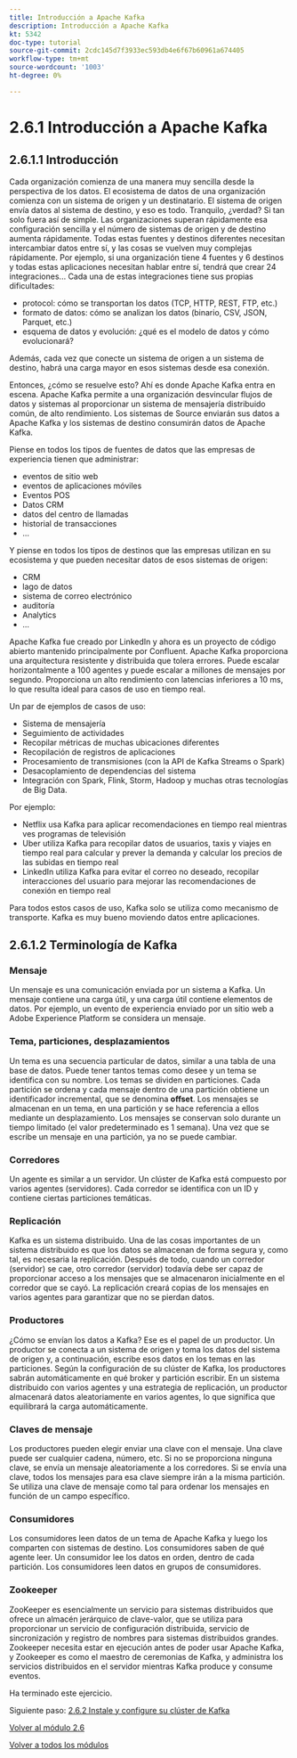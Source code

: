 ```yaml
---
title: Introducción a Apache Kafka
description: Introducción a Apache Kafka
kt: 5342
doc-type: tutorial
source-git-commit: 2cdc145d7f3933ec593db4e6f67b60961a674405
workflow-type: tm+mt
source-wordcount: '1003'
ht-degree: 0%

---
```


# 2.6.1 Introducción a Apache Kafka

## 2.6.1.1 Introducción

Cada organización comienza de una manera muy sencilla desde la perspectiva de los datos. El ecosistema de datos de una organización comienza con un sistema de origen y un destinatario. El sistema de origen envía datos al sistema de destino, y eso es todo. Tranquilo, ¿verdad?
Si tan solo fuera así de simple. Las organizaciones superan rápidamente esa configuración sencilla y el número de sistemas de origen y de destino aumenta rápidamente. Todas estas fuentes y destinos diferentes necesitan intercambiar datos entre sí, y las cosas se vuelven muy complejas rápidamente.
Por ejemplo, si una organización tiene 4 fuentes y 6 destinos y todas estas aplicaciones necesitan hablar entre sí, tendrá que crear 24 integraciones... Cada una de estas integraciones tiene sus propias dificultades:

- protocol: cómo se transportan los datos (TCP, HTTP, REST, FTP, etc.)
- formato de datos: cómo se analizan los datos (binario, CSV, JSON, Parquet, etc.)
- esquema de datos y evolución: ¿qué es el modelo de datos y cómo evolucionará?

Además, cada vez que conecte un sistema de origen a un sistema de destino, habrá una carga mayor en esos sistemas desde esa conexión.

Entonces, ¿cómo se resuelve esto? Ahí es donde Apache Kafka entra en escena. Apache Kafka permite a una organización desvincular flujos de datos y sistemas al proporcionar un sistema de mensajería distribuido común, de alto rendimiento. Los sistemas de Source enviarán sus datos a Apache Kafka y los sistemas de destino consumirán datos de Apache Kafka.

Piense en todos los tipos de fuentes de datos que las empresas de experiencia tienen que administrar:

- eventos de sitio web
- eventos de aplicaciones móviles
- Eventos POS
- Datos CRM
- datos del centro de llamadas
- historial de transacciones
- ...

Y piense en todos los tipos de destinos que las empresas utilizan en su ecosistema y que pueden necesitar datos de esos sistemas de origen:

- CRM
- lago de datos
- sistema de correo electrónico
- auditoría
- Analytics
- ...

Apache Kafka fue creado por LinkedIn y ahora es un proyecto de código abierto mantenido principalmente por Confluent.
Apache Kafka proporciona una arquitectura resistente y distribuida que tolera errores. Puede escalar horizontalmente a 100 agentes y puede escalar a millones de mensajes por segundo. Proporciona un alto rendimiento con latencias inferiores a 10 ms, lo que resulta ideal para casos de uso en tiempo real.

Un par de ejemplos de casos de uso:

- Sistema de mensajería
- Seguimiento de actividades
- Recopilar métricas de muchas ubicaciones diferentes
- Recopilación de registros de aplicaciones
- Procesamiento de transmisiones (con la API de Kafka Streams o Spark)
- Desacoplamiento de dependencias del sistema
- Integración con Spark, Flink, Storm, Hadoop y muchas otras tecnologías de Big Data.

Por ejemplo:

- Netflix usa Kafka para aplicar recomendaciones en tiempo real mientras ves programas de televisión
- Uber utiliza Kafka para recopilar datos de usuarios, taxis y viajes en tiempo real para calcular y prever la demanda y calcular los precios de las subidas en tiempo real
- LinkedIn utiliza Kafka para evitar el correo no deseado, recopilar interacciones del usuario para mejorar las recomendaciones de conexión en tiempo real

Para todos estos casos de uso, Kafka solo se utiliza como mecanismo de transporte. Kafka es muy bueno moviendo datos entre aplicaciones.

## 2.6.1.2 Terminología de Kafka

### Mensaje

Un mensaje es una comunicación enviada por un sistema a Kafka. Un mensaje contiene una carga útil, y una carga útil contiene elementos de datos. Por ejemplo, un evento de experiencia enviado por un sitio web a Adobe Experience Platform se considera un mensaje.

### Tema, particiones, desplazamientos

Un tema es una secuencia particular de datos, similar a una tabla de una base de datos. Puede tener tantos temas como desee y un tema se identifica con su nombre. Los temas se dividen en particiones. Cada partición se ordena y cada mensaje dentro de una partición obtiene un identificador incremental, que se denomina **offset**. Los mensajes se almacenan en un tema, en una partición y se hace referencia a ellos mediante un desplazamiento. Los mensajes se conservan solo durante un tiempo limitado (el valor predeterminado es 1 semana). Una vez que se escribe un mensaje en una partición, ya no se puede cambiar.

### Corredores

Un agente es similar a un servidor. Un clúster de Kafka está compuesto por varios agentes (servidores). Cada corredor se identifica con un ID y contiene ciertas particiones temáticas.

### Replicación

Kafka es un sistema distribuido. Una de las cosas importantes de un sistema distribuido es que los datos se almacenan de forma segura y, como tal, es necesaria la replicación. Después de todo, cuando un corredor (servidor) se cae, otro corredor (servidor) todavía debe ser capaz de proporcionar acceso a los mensajes que se almacenaron inicialmente en el corredor que se cayó. La replicación creará copias de los mensajes en varios agentes para garantizar que no se pierdan datos.

### Productores

¿Cómo se envían los datos a Kafka? Ese es el papel de un productor. Un productor se conecta a un sistema de origen y toma los datos del sistema de origen y, a continuación, escribe esos datos en los temas en las particiones. Según la configuración de su clúster de Kafka, los productores sabrán automáticamente en qué broker y partición escribir. En un sistema distribuido con varios agentes y una estrategia de replicación, un productor almacenará datos aleatoriamente en varios agentes, lo que significa que equilibrará la carga automáticamente.

### Claves de mensaje

Los productores pueden elegir enviar una clave con el mensaje. Una clave puede ser cualquier cadena, número, etc. Si no se proporciona ninguna clave, se envía un mensaje aleatoriamente a los corredores. Si se envía una clave, todos los mensajes para esa clave siempre irán a la misma partición. Se utiliza una clave de mensaje como tal para ordenar los mensajes en función de un campo específico.

### Consumidores

Los consumidores leen datos de un tema de Apache Kafka y luego los comparten con sistemas de destino. Los consumidores saben de qué agente leer. Un consumidor lee los datos en orden, dentro de cada partición. Los consumidores leen datos en grupos de consumidores.

### Zookeeper

ZooKeeper es esencialmente un servicio para sistemas distribuidos que ofrece un almacén jerárquico de clave-valor, que se utiliza para proporcionar un servicio de configuración distribuida, servicio de sincronización y registro de nombres para sistemas distribuidos grandes. Zookeeper necesita estar en ejecución antes de poder usar Apache Kafka, y Zookeeper es como el maestro de ceremonias de Kafka, y administra los servicios distribuidos en el servidor mientras Kafka produce y consume eventos.

Ha terminado este ejercicio.

Siguiente paso: [2.6.2 Instale y configure su clúster de Kafka](./ex2.md)

[Volver al módulo 2.6](./aep-apache-kafka.md)

[Volver a todos los módulos](../../../overview.md)
